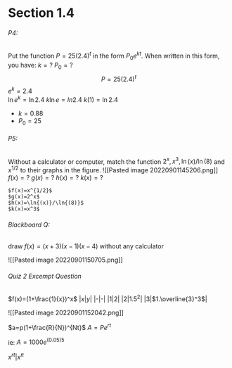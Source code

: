 # Section 1.4
###### P4:
Put the function $P=25(2.4)^t$ in the form $P_{0}e^{kt}$. When written in this form, you have:
$k=?$
$P_0=?$
	$$P=25(2.4)^t$$
	$e^k=2.4$    
	$\ln e^k=\ln 2.4$
	$k\ln e=ln 2.4$
	$k(1)=\ln 2.4$
- $k=0.88$
- $P_0=25$

###### P5:
Without a calculator or computer, match the function $2^x,x^3,\ln{(x)}/\ln{(8)}$ and $x^{1/2}$ to their graphs in the figure.
![[Pasted image 20220901145206.png]]
$f(x)=?$
$g(x)=?$
$h(x)=?$
$k(x)=?$

	$f(x)=x^{1/2}$
	$g(x)=2^x$
	$h(x)=\ln{(x)}/\ln{(8)}$
	$k(x)=x^3$ 



###### Blackboard Q:
draw $f(x)=(x+3)(x-1)(x-4)$ without any calculator

![[Pasted image 20220901150705.png]]
###### Quiz 2 Excempt Question
$f(x)=(1+\frac{1}{x})^x$
|$x$|$y$|
|-|-|
|$1$|$2$|
|$2$|$1.5^2$|
|$3$|$1.\overline{3}^3$|


![[Pasted image 20220901152042.png]]

$a=p(1+\frac{R}{N})^{Nt}$
$A=Pe^{rt}$

ie: 
$A=1000e^{(0.05)5}$

$x^{rt}|x^{\pi}$
